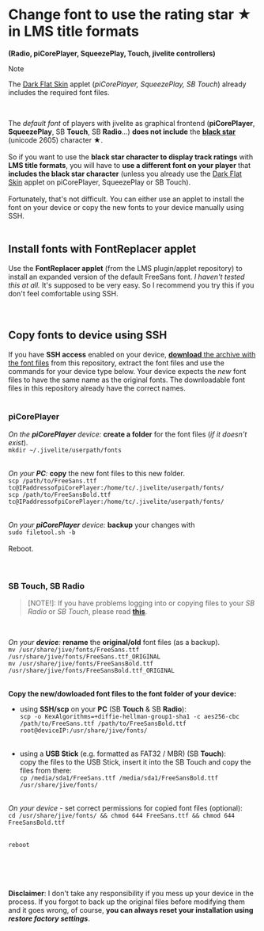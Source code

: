 Change font to use the rating star ★ in LMS title formats
====
**(Radio, piCorePlayer, SqueezePlay, Touch, jivelite controllers)**

> [!NOTE]
> The [Dark Flat Skin](https://github.com/AF-1/jivelite-darkflatskin#dark-flat-skin) applet (*piCorePlayer, SqueezePlay, SB Touch*) already includes the required font files.<br>
<br>

The *default font* of players with jivelite as graphical frontend (**piCorePlayer**, **SqueezePlay**, SB **Touch**, SB **Radio**...) **does not include** the [**black star**](https://www.fileformat.info/info/unicode/char/2605/index.htm) (unicode 2605) character ★.<br><br>
So if you want to use the **black star character to display track ratings** with **LMS title formats**, you will have to **use a different font on your player** that **includes the black star character** (unless you already use the [Dark Flat Skin](https://github.com/AF-1/jivelite-darkflatskin#dark-flat-skin) applet on piCorePlayer, SqueezePlay or SB Touch).<br><br>
Fortunately, that's not difficult. You can either use an applet to install the font on your device or copy the new fonts to your device manually using SSH.<br><br>

## Install fonts with FontReplacer applet

Use the **FontReplacer applet** (from the LMS plugin/applet repository) to install an expanded version of the default FreeSans font. *I haven't tested this at all.* It's supposed to be very easy. So I recommend you try this if you don't feel comfortable using SSH.<br><br><br>

## Copy fonts to device using SSH

If you have **SSH access** enabled on your device, [**download** the archive with the font files](https://github.com/AF-1/sobras/raw/main/lms-jivelite-change-font/NewFontFiles.zip) from this repository, extract the font files and use the commands for your device type below. Your device expects the *new* font files to have the same name as the original fonts. The downloadable font files in this repository already have the correct names.<br><br>

### piCorePlayer

*On the **piCorePlayer** device:* **create a folder** for the font files (*if it doesn't exist*).<br>
`mkdir ~/.jivelite/userpath/fonts`
<br><br>

*On your **PC**:* **copy** the new font files to this new folder.<br>
`scp /path/to/FreeSans.ttf tc@IPaddressofpiCorePlayer:/home/tc/.jivelite/userpath/fonts/`<br>
`scp /path/to/FreeSansBold.ttf tc@IPaddressofpiCorePlayer:/home/tc/.jivelite/userpath/fonts/`
<br><br>

*On your **piCorePlayer** device:* **backup** your changes with<br>
`sudo filetool.sh -b`
<br><br>
Reboot.
<br><br><br>


### SB Touch, SB Radio

> [NOTE!]:
> If you have problems logging into or copying files to your *SB Radio* or *SB Touch*, please read [**this**](https://github.com/AF-1/sobras/wiki/Command-line-access-to-SB-Radio-and-SB-Touch).

<br>

*On your **device**:* **rename** the **original/old** font files (as a backup).<br>
`mv /usr/share/jive/fonts/FreeSans.ttf /usr/share/jive/fonts/FreeSans.ttf_ORIGINAL`<br>
`mv /usr/share/jive/fonts/FreeSansBold.ttf /usr/share/jive/fonts/FreeSansBold.ttf_ORIGINAL`
<br><br>

**Copy the **new/dowloaded** font files to the font folder of your device:**

- using **SSH/scp** on your **PC** (SB **Touch** & SB **Radio**):<br>
		`scp -o KexAlgorithms=+diffie-hellman-group1-sha1 -c aes256-cbc /path/to/FreeSans.ttf /path/to/FreeSansBold.ttf root@deviceIP:/usr/share/jive/fonts/`<br><br>

- using a **USB Stick** (e.g. formatted as FAT32 / MBR) (SB **Touch**):<br>
        copy the files to the USB Stick, insert it into the SB Touch and copy the files from there:<br>
        `cp /media/sda1/FreeSans.ttf /media/sda1/FreeSansBold.ttf /usr/share/jive/fonts/`<br><br>

*On your device* - set correct permissions for copied font files (optional):<br>
`cd /usr/share/jive/fonts/ && chmod 644 FreeSans.ttf && chmod 644 FreeSansBold.ttf`<br><br>

`reboot`
<br><br><br><br><br>

**Disclaimer**: I don't take any responsibility if you mess up your device in the process. If you forgot to back up the original files before modifying them and it goes wrong, of course, **you can always reset your installation using *restore factory settings***.<br>
